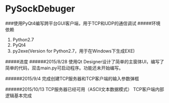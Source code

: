 # PySockDebuger

###使用PyQt4编写跨平台GUI客户端，用于TCP和UDP的通信调试
#####环境依赖
1. Python2.7
2. PyQt4
3. py2exe(Version for Python2.7，用于在Windows下生成EXE)


#####进度
######2015/8/28
使用Qt Designer设计了简单的主窗体UI，编写了简单的代码，双击main.py可启动程序。功能还未开始编写。

######2015/9/4
完成创建TCP服务器和TCP客户端的输入参数弹框

######2015/10/13
TCP服务器已经可用（ASCII文本数据模式）
TCP客户端内部逻辑基本完成
